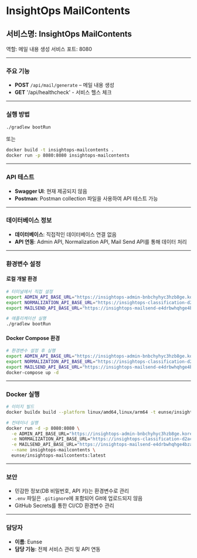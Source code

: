# InsightOps MailContents

## 서비스명: InsightOps MailContents
역할: 메일 내용 생성 서비스
포트: 8080

---

### 주요 기능
- **POST** `/api/mail/generate` – 메일 내용 생성
- **GET** '/api/healthcheck' - 서비스 헬스 체크

---

### 실행 방법
```bash
./gradlew bootRun
```
또는
```bash
docker build -t insightops-mailcontents .
docker run -p 8080:8080 insightops-mailcontents
```

---

### API 테스트
- **Swagger UI**: 현재 제공되지 않음
- **Postman**: Postman collection 파일을 사용하여 API 테스트 가능

---

### 데이터베이스 정보
- **데이터베이스**: 직접적인 데이터베이스 연결 없음
- **API 연동**: Admin API, Normalization API, Mail Send API를 통해 데이터 처리

---

### 환경변수 설정
#### 로컬 개발 환경
```bash
# 터미널에서 직접 설정
export ADMIN_API_BASE_URL="https://insightops-admin-bnbchyhyc3hzb8ge.koreacentral-01.azurewebsites.net"
export NORMALIZATION_API_BASE_URL="https://insightops-classification-d2acc8afftgmhubt.koreacentral-01.azurewebsites.net"
export MAILSEND_API_BASE_URL="https://insightops-mailsend-e4drbwhqhge4bzam.koreacentral-01.azurewebsites.net"

# 애플리케이션 실행
./gradlew bootRun
```

#### Docker Compose 환경
```bash
# 환경변수 설정 후 실행
export ADMIN_API_BASE_URL="https://insightops-admin-bnbchyhyc3hzb8ge.koreacentral-01.azurewebsites.net"
export NORMALIZATION_API_BASE_URL="https://insightops-classification-d2acc8afftgmhubt.koreacentral-01.azurewebsites.net"
export MAILSEND_API_BASE_URL="https://insightops-mailsend-e4drbwhqhge4bzam.koreacentral-01.azurewebsites.net"
docker-compose up -d
```

---

### Docker 실행
```bash
# 이미지 빌드
docker buildx build --platform linux/amd64,linux/arm64 -t eunse/insightops-mailcontents:latest .

# 컨테이너 실행
docker run -d -p 8080:8080 \
  -e ADMIN_API_BASE_URL="https://insightops-admin-bnbchyhyc3hzb8ge.koreacentral-01.azurewebsites.net" \
  -e NORMALIZATION_API_BASE_URL="https://insightops-classification-d2acc8afftgmhubt.koreacentral-01.azurewebsites.net" \
  -e MAILSEND_API_BASE_URL="https://insightops-mailsend-e4drbwhqhge4bzam.koreacentral-01.azurewebsites.net" \
  --name insightops-mailcontents \
  eunse/insightops-mailcontents:latest
```

---

### 보안
- 민감한 정보(DB 비밀번호, API 키)는 환경변수로 관리
- `.env` 파일은 `.gitignore`에 포함되어 Git에 업로드되지 않음
- GitHub Secrets를 통한 CI/CD 환경변수 관리

---

### 담당자
- **이름**: Eunse
- **담당 기능**: 전체 서비스 관리 및 API 연동